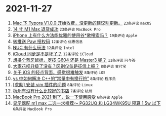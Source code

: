 # 2021-11-27

1. [Mac 下 Typora V1.0.0 开始收费，没更新的建议别更新。](https://www.v2ex.com/t/818303) `23条评论` `macOS`
1. [14 寸 M1 Max 退货成功](https://www.v2ex.com/t/818301) `23条评论` `MacBook Pro`
1. [iPhone 上有什么方法能优雅的使用谷*歌搜索吗？](https://www.v2ex.com/t/818326) `19条评论` `Apple`
1. [转推送 Paw 授权码](https://www.v2ex.com/t/818308) `12条评论` `优惠信息`
1. [NUC 有什么玩法](https://www.v2ex.com/t/818299) `12条评论` `Intel`
1. [iCloud 同步是不是坏了？](https://www.v2ex.com/t/818295) `12条评论` `iCloud`
1. [想换个蓝牙鼠标，罗技 G604 还是 Master3 呢？](https://www.v2ex.com/t/818333) `11条评论` `问与答`
1. [大家花呗升级了没有？区别仅仅是征信上报？](https://www.v2ex.com/t/818336) `8条评论` `支付宝`
1. [关于 iOS 的轻点背面，感觉很难触发](https://www.v2ex.com/t/818327) `8条评论` `iOS`
1. [vs 中如何解决 C++的“常量中有换行符”](https://www.v2ex.com/t/818321) `8条评论` `程序员`
1. [[求助] 安装 vim 插件的问题](https://www.v2ex.com/t/818316) `8条评论` `Linux`
1. [杭州有没有什么比较好的书店](https://www.v2ex.com/t/818305) `7条评论` `杭州`
1. [MacBook Pro 2021 到了，说一下使用感受](https://www.v2ex.com/t/818329) `6条评论` `Apple`
1. [显示器配 m1 max 二选一求推荐～ PG32UQ 和 LG34WK95U 预算 1.5w 以下](https://www.v2ex.com/t/818325) `6条评论` `MacBook Pro`
